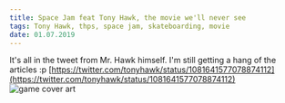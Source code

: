 ```yaml
---
title: Space Jam feat Tony Hawk, the movie we'll never see
tags: Tony Hawk, thps, space jam, skateboarding, movie
date: 01.07.2019
---
```


It's all in the tweet from Mr. Hawk himself.
I'm still getting a hang of the articles :p
[https://twitter.com/tonyhawk/status/1081641577078874112](https://twitter.com/tonyhawk/status/1081641577078874112)
![game cover art](/articles/tony-space-jam/tweet.png)